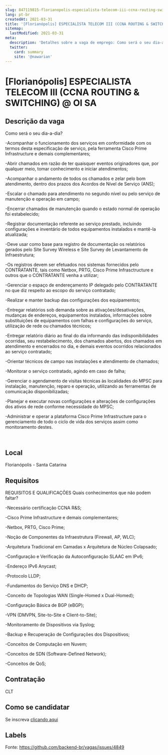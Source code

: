 ```yaml
---
slug: 847119815-florianopolis-especialista-telecom-iii-ccna-routing-switching-at-oi-sa
lang: pt-br
createdAt: 2021-03-31
title: '[Florianópolis] ESPECIALISTA TELECOM III (CCNA ROUTING & SWITCHING) @ OI SA - Vaga de Emprego'
sitemap:
  lastModified: 2021-03-31
meta:
  description: 'Detalhes sobre a vaga de emprego: Como será o seu dia-a-dia?  -Acompanhar o funcionamento dos serviços em conformidade com os termos desta especificação de serviço, pela ferramenta Cisco Prime Infrastructure e demais complementares; -Abrir chamados em razão de ter quaisquer eventos originadores que, por qualquer meio, tomar conhecimento e iniciar atendimentos; -Acompanhar o andamento de todos os chamados e zelar pelo bom atendimento, dentro dos prazos dos Acordos de Nível de Serviço (ANS); -Escalar o chamado para atendimento no segundo nível ou pelo serviço de manutenção e operação em campo; -Encerrar chamados de manutenção quando o estado normal de operação foi estabelecido; -Registrar documentação referente ao serviço prestado, incluindo configurações e inventário de todos equipamentos instalados e mantê-la atualizada; -Deve usar como base para registro de documentação os relatórios gerados pelo Site Survey Wireless e Site Survey de Levantamento de Infraestrutura; -Os registros devem ser efetuados nos sistemas fornecidos pelo CONTRATANTE, tais como Netbox, PRTG, Cisco Prime Infrasctructure e outros que o CONTRATANTE venha a utilizar; -Gerenciar o espaço de endereçamento IP delegado pelo CONTRATANTE no que diz respeito ao escopo do serviço contratado; -Realizar e manter backup das configurações dos equipamentos; -Entregar relatórios sob demanda sobre as ativações/desativações, mudanças de endereços, equipamentos instalados, informações sobre substituições de equipamentos com falhas e configurações do serviço, utilização de rede ou chamados técnicos; -Entregar relatório diário ao final do dia informando das indisponibilidades ocorridas, seu restabelecimento, dos chamados abertos, dos chamados em atendimento e encerrados no dia, e demais eventos ocorridos relacionados ao serviço contratado; -Orientar técnicos de campo nas instalações e atendimento de chamados; -Monitorar o serviço contratado, agindo em caso de falha; -Gerenciar o agendamento de visitas técnicas às localidades do MPSC para instalação, manutenção, reparo e operação, utilizando as ferramentas de comunicação disponibilizadas; -Planejar e executar novas configurações e alterações de configurações dos ativos de rede conforme necessidade do MPSC; -Administrar e operar a plataforma Cisco Prime Infrastructure para o gerenciamento de todo o ciclo de vida dos serviços assim como monitoramento destes. ﻿'
  twitter:
    card: summary
    site: '@nawarian'
---
```


# [Florianópolis] ESPECIALISTA TELECOM III (CCNA ROUTING & SWITCHING) @ OI SA

## Descrição da vaga

Como será o seu dia-a-dia?



-Acompanhar o funcionamento dos serviços em conformidade com os termos desta especificação de serviço, pela ferramenta Cisco Prime Infrastructure e demais complementares;

-Abrir chamados em razão de ter quaisquer eventos originadores que, por qualquer meio, tomar conhecimento e iniciar atendimentos;

-Acompanhar o andamento de todos os chamados e zelar pelo bom atendimento, dentro dos prazos dos Acordos de Nível de Serviço (ANS);

-Escalar o chamado para atendimento no segundo nível ou pelo serviço de manutenção e operação em campo;

-Encerrar chamados de manutenção quando o estado normal de operação foi estabelecido;

-Registrar documentação referente ao serviço prestado, incluindo configurações e inventário de todos equipamentos instalados e mantê-la atualizada;

-Deve usar como base para registro de documentação os relatórios gerados pelo Site Survey Wireless e Site Survey de Levantamento de Infraestrutura;

-Os registros devem ser efetuados nos sistemas fornecidos pelo CONTRATANTE, tais como Netbox, PRTG, Cisco Prime Infrasctructure e outros que o CONTRATANTE venha a utilizar;

-Gerenciar o espaço de endereçamento IP delegado pelo CONTRATANTE no que diz respeito ao escopo do serviço contratado;

-Realizar e manter backup das configurações dos equipamentos;

-Entregar relatórios sob demanda sobre as ativações/desativações, mudanças de endereços, equipamentos instalados, informações sobre substituições de equipamentos com falhas e configurações do serviço, utilização de rede ou chamados técnicos;

-Entregar relatório diário ao final do dia informando das indisponibilidades ocorridas, seu restabelecimento, dos chamados abertos, dos chamados em atendimento e encerrados no dia, e demais eventos ocorridos relacionados ao serviço contratado;

-Orientar técnicos de campo nas instalações e atendimento de chamados;

-Monitorar o serviço contratado, agindo em caso de falha;

-Gerenciar o agendamento de visitas técnicas às localidades do MPSC para instalação, manutenção, reparo e operação, utilizando as ferramentas de comunicação disponibilizadas;

-Planejar e executar novas configurações e alterações de configurações dos ativos de rede conforme necessidade do MPSC;

-Administrar e operar a plataforma Cisco Prime Infrastructure para o gerenciamento de todo o ciclo de vida dos serviços assim como monitoramento destes.

﻿

## Local

Florianópolis - Santa Catarina

## Requisitos

REQUISITOS E QUALIFICAÇÕES
Quais conhecimentos que não podem faltar?



-Necessário certificação CCNA R&S;

-Cisco Prime Infrastructure e demais complementares;

-Netbox, PRTG, Cisco Prime;

-Noção de Componentes da Infraestrutura (Firewall, AP, WLC);

-Arquitetura Tradicional em Camadas x Arquitetura de Núcleo Colapsado;

-Configuração e Verificação da Autoconfiguração SLAAC em IPv6;

-Endereço IPv6 Anycast;

-Protocolo LLDP;

-Fundamentos do Serviço DNS e DHCP;

-Conceito de Topologias WAN (Single-Homed x Dual-Homed);

-Configuração Básica de BGP (eBGP);

-VPN (DMVPN, Site-to-Site e Client-to-Site);

-Monitoramento de Dispositivos via Syslog;

-Backup e Recuperação de Configurações dos Dispositivos;

-Conceitos de Computação em Nuvem;

-Conceitos de SDN (Software-Defined Network);

-Conceitos de QoS;

## Contratação

CLT

## Como se candidatar

Se inscreva [clicando aqui](https://www.pyjobs.com.br/job/2360)

## Labels



Fonte: https://github.com/backend-br/vagas/issues/4849